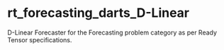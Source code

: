 # rt_forecasting_darts_D-Linear
D-Linear Forecaster for the Forecasting problem category as per Ready Tensor specifications.
